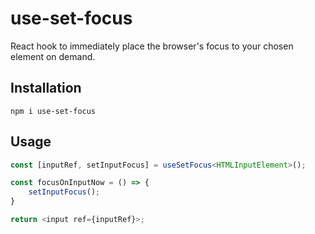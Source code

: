 # use-set-focus

React hook to immediately place the browser's focus to your chosen element on demand.

## Installation

`npm i use-set-focus`

## Usage

```typescript
const [inputRef, setInputFocus] = useSetFocus<HTMLInputElement>();

const focusOnInputNow = () => {
    setInputFocus();
}

return <input ref={inputRef}>;
```
